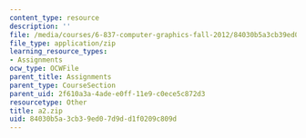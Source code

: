 ```yaml
---
content_type: resource
description: ''
file: /media/courses/6-837-computer-graphics-fall-2012/84030b5a3cb39ed07d9dd1f0209c809d_a2.zip
file_type: application/zip
learning_resource_types:
- Assignments
ocw_type: OCWFile
parent_title: Assignments
parent_type: CourseSection
parent_uid: 2f610a3a-4ade-e0ff-11e9-c0ece5c872d3
resourcetype: Other
title: a2.zip
uid: 84030b5a-3cb3-9ed0-7d9d-d1f0209c809d
---
```

